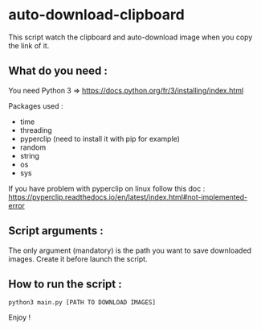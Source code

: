 # auto-download-clipboard

This script watch the clipboard and auto-download image when you copy the link of it. 

## What do you need :

You need Python 3 => https://docs.python.org/fr/3/installing/index.html

Packages used : 
 -  time
 -  threading
 -  pyperclip (need to install it with pip for example)
 -  random
 -  string
 -  os
 -  sys

If you have problem with pyperclip on linux follow this doc : https://pyperclip.readthedocs.io/en/latest/index.html#not-implemented-error

## Script arguments :

The only argument (mandatory) is the path you want to save downloaded images. 
Create it before launch the script. 

## How to run the script :

`python3 main.py [PATH TO DOWNLOAD IMAGES]` 

Enjoy ! 
